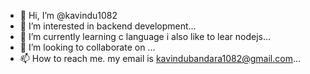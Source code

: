 - 👋 Hi, I’m @kavindu1082
- 👀 I’m interested in backend development...
- 🌱 I’m currently learning c language i also like to lear nodejs...
- 💞️ I’m looking to collaborate on ...
- 📫 How to reach me. my email is kavindubandara1082@gmail.com...

<!---
kavindu1082/kavindu1082 is a ✨ special ✨ repository because its `README.md` (this file) appears on your GitHub profile.
You can click the Preview link to take a look at your changes.
--->
